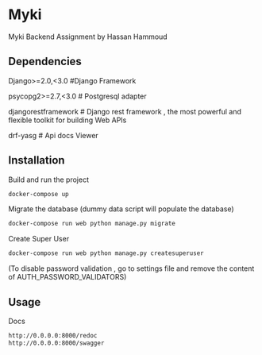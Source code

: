 # Myki

Myki Backend Assignment by Hassan Hammoud

## Dependencies
Django>=2.0,<3.0 #Django Framework 

psycopg2>=2.7,<3.0  # Postgresql adapter

djangorestframework # Django rest framework , the most powerful  and flexible toolkit for building Web APIs

drf-yasg # Api docs Viewer

## Installation
Build and run the project
```bash
docker-compose up
```
Migrate the database (dummy data script will populate the database)
```bash
docker-compose run web python manage.py migrate
```
Create Super User

```bash
docker-compose run web python manage.py createsuperuser
```
(To disable password validation , go to settings file and remove the content of AUTH_PASSWORD_VALIDATORS)

## Usage
Docs 

```bash
http://0.0.0.0:8000/redoc
http://0.0.0.0:8000/swagger
```

